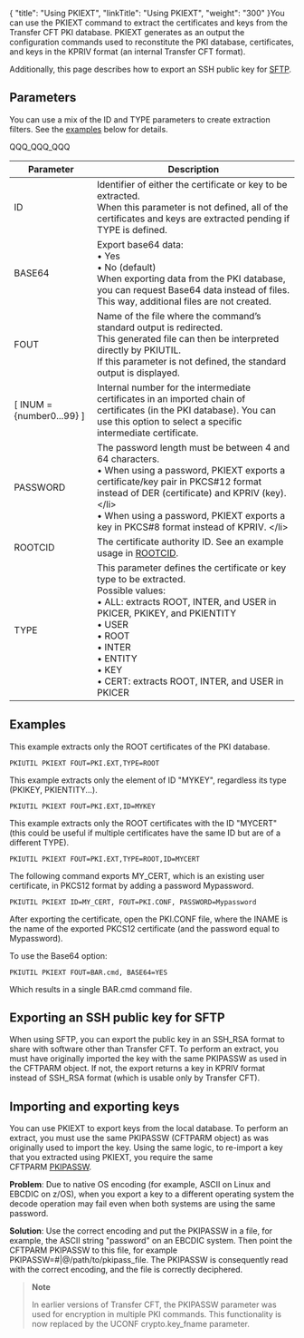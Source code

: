 {
    "title": "Using PKIEXT",
    "linkTitle": "Using PKIEXT",
    "weight": "300"
}You can use the PKIEXT command to extract the certificates and keys from the Transfer CFT PKI database. PKIEXT generates as an output the configuration commands used to reconstitute the PKI database, certificates, and keys in the KPRIV format (an internal Transfer CFT format).

Additionally, this page describes how to export an SSH public key for [SFTP](../../../../protocols_start_here/sftp_intro).

## Parameters

You can use a mix of the ID and TYPE parameters to create extraction filters. See the [examples](#Examples) below for details.

QQQ\_QQQ\_QQQ


| Parameter  | Description  |
| --- | --- |
| ID  | Identifier of either the certificate or key to be extracted.<br/> When this parameter is not defined, all of the certificates and keys are extracted pending if TYPE is defined. |
| BASE64  | Export base64 data:<br/> • Yes<br/> • No (default)<br/> When exporting data from the PKI database, you can request Base64 data instead of files. This way, additional files are not created. |
| FOUT | Name of the file where the command’s standard output is redirected.<br/> This generated file can then be interpreted directly by PKIUTIL.<br/> If this parameter is not defined, the standard output is displayed. |
| [ INUM = {number0...99} ]  | Internal number for the intermediate certificates in an imported chain of certificates (in the PKI database). You can use this option to select a specific intermediate certificate.  |
| PASSWORD  | The password length must be between 4 and 64 characters.<br/> • When using a password, PKIEXT exports a certificate/key pair in PKCS#12 format instead of DER (certificate) and KPRIV (key). &lt;/li&gt;<br/> • When using a password, PKIEXT exports a key in PKCS#8 format instead of KPRIV. &lt;/li&gt; |
| ROOTCID  | The certificate authority ID. See an example usage in <a href="../../../../c_intro_userinterfaces/command_summary/parameter_intro/rootcid">ROOTCID</a>.  |
| TYPE  | This parameter defines the certificate or key type to be extracted.<br/> Possible values:<br/> • ALL: extracts ROOT, INTER, and USER in PKICER, PKIKEY, and PKIENTITY<br/> • USER<br/> • ROOT<br/> • INTER<br/> • ENTITY<br/> • KEY<br/> • CERT: extracts ROOT, INTER, and USER in PKICER |


<span id="Examples"></span>

## Examples

This example extracts only the ROOT certificates of the PKI database.

```
PKIUTIL PKIEXT FOUT=PKI.EXT,TYPE=ROOT
```

This example extracts only the element of ID "MYKEY", regardless its type (PKIKEY, PKIENTITY...).

```
PKIUTIL PKIEXT FOUT=PKI.EXT,ID=MYKEY
```

This example extracts only the ROOT certificates with the ID "MYCERT" (this could be useful if multiple certificates have the same ID but are of a different TYPE).

```
PKIUTIL PKIEXT FOUT=PKI.EXT,TYPE=ROOT,ID=MYCERT
```

The following command exports MY\_CERT, which is an existing user certificate, in PKCS12 format by adding a password Mypassword.

```
PKIUTIL PKIEXT ID=MY_CERT, FOUT=PKI.CONF, PASSWORD=Mypassword
```

After exporting the certificate, open the PKI.CONF file, where the INAME is the name of the exported PKCS12 certificate (and the password equal to Mypassword).

To use the Base64 option:

```
PKIUTIL PKIEXT FOUT=BAR.cmd, BASE64=YES
```

Which results in a single BAR.cmd command file.

## Exporting an SSH public key for SFTP

When using SFTP, you can export the public key in an SSH\_RSA format to share with software other than Transfer CFT. To perform an extract, you must have originally imported the key with the same PKIPASSW as used in the CFTPARM object. If not, the export returns a key in KPRIV format instead of SSH\_RSA format (which is usable only by Transfer CFT).

## Importing and exporting keys

You can use PKIEXT to export keys from the local database. To perform an extract, you must use the same PKIPASSW (CFTPARM object) as was originally used to import the key. Using the same logic, to re-import a key that you extracted using PKIEXT, you require the same CFTPARM [PKIPASSW](../../../../c_intro_userinterfaces/command_summary/parameter_intro/pkipassw).

**Problem**: Due to native OS encoding (for example, ASCII on Linux and EBCDIC on z/OS), when you export a key to a different operating system the decode operation may fail even when both systems are using the same password.

**Solution**: Use the correct encoding and put the PKIPASSW in a file, for example, the ASCII string "password" on an EBCDIC system. Then point the CFTPARM PKIPASSW to this file, for example PKIPASSW=#|@/path/to/pkipass\_file. The PKIPASSW is consequently read with the correct encoding, and the file is correctly deciphered.

> **Note**
>
> In earlier versions of Transfer CFT, the PKIPASSW parameter was used for encryption in multiple PKI commands. This functionality is now replaced by the UCONF crypto.key\_fname parameter.
